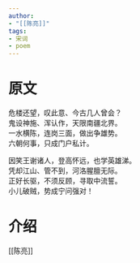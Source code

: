 ```yaml
---
author: 
- "[[陈亮]]"
tags: 
- 宋词
- poem
---
```

# 原文
危楼还望，叹此意、今古几人曾会？  
鬼设神施、浑认作，天限南疆北界。  
一水横陈，连岗三面，做出争雄势。  
六朝何事，只成门户私计。  
  
因笑王谢诸人，登高怀远，也学英雄涕。  
凭却江山、管不到，河洛腥膻无际。  
正好长驱，不须反顾，寻取中流誓。  
小儿破贼，势成宁问强对！
# 介绍
[[陈亮]]